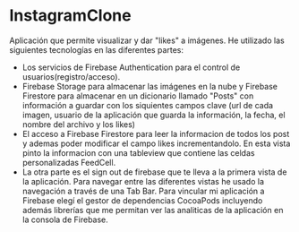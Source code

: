 # InstagramClone
Aplicación que permite visualizar y dar "likes" a imágenes.
He utilizado las siguientes tecnologías en las diferentes partes:
- Los servicios de Firebase Authentication para el control de usuarios(registro/acceso). 
- Firebase Storage para almacenar las imágenes en la nube y Firebase Firestore para almacenar en un dicionario llamado "Posts" con información a guardar con los siquientes campos clave (url de cada imagen, 
usuario de la aplicación que guarda la información, la fecha, el nombre del archivo y los likes) 
- El acceso a Firebase Firestore para leer la informacion de todos los post y ademas poder modificar el campo likes incrementandolo. En esta vista pinto la 
informacion con una tableview que contiene las celdas personalizadas FeedCell.
- La otra parte es el sign out de firebase que te lleva a la primera vista de la aplicación. 
Para navegar entre las diferentes vistas he usado la navegación a través de una Tab Bar.
Para vincular mi aplicación a Firebase elegí el gestor de dependencias CocoaPods incluyendo además librerías que me permitan ver las analiticas de la
aplicación en la consola de Firebase. 
